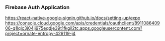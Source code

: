 ### Firebase Auth Application
https://react-native-google-signin.github.io/docs/setting-up/expo
https://console.cloud.google.com/apis/credentials/oauthclient/891108640906-q1lqic3j04ji975eqdje39t1fkgil2tc.apps.googleusercontent.com?project=ornate-entropy-429119-j4